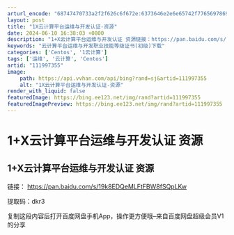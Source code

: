 ```yaml
---
arturl_encode: "68747470733a2f2f626c6f672e:6373646e2e6e65742f77656978696e5f34373835333831312f:61727469636c652f64657461696c732f313131393937333535"
layout: post
title: "1X云计算平台运维与开发认证-资源"
date: 2024-06-10 16:38:03 +0800
description: "1+X云计算平台运维与开发认证 资源链接：https://pan.baidu.com/s/19k8E"
keywords: "云计算平台运维与开发职业技能等级证书(初级)下载"
categories: ['Centos', '1云计算']
tags: ['运维', '云计算', 'Centos']
artid: "111997355"
image:
    path: https://api.vvhan.com/api/bing?rand=sj&artid=111997355
    alt: "1X云计算平台运维与开发认证-资源"
render_with_liquid: false
featuredImage: https://bing.ee123.net/img/rand?artid=111997355
featuredImagePreview: https://bing.ee123.net/img/rand?artid=111997355
---
```


# 1+X云计算平台运维与开发认证 资源

## 1+X云计算平台运维与开发认证 资源

链接：
<https://pan.baidu.com/s/19k8EDQeMLFtFBW8fSQpLKw>
  
提取码：dkr3
  
复制这段内容后打开百度网盘手机App，操作更方便哦–来自百度网盘超级会员V1的分享